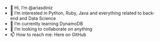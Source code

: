 - 👋 Hi, I’m @ariasdiniz
- 👀 I’m interested in Python, Ruby, Java and everything related to back-end and Data Science
- 🌱 I’m currently learning DynamoDB
- 💞️ I’m looking to collaborate on anything
- 📫 How to reach me: Here on GitHub
